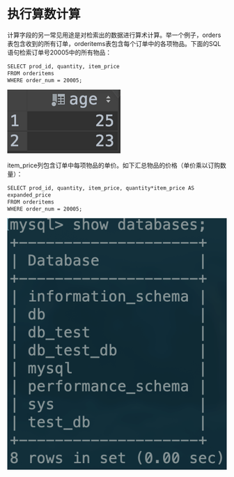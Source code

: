 # 执行算数计算

计算字段的另一常见用途是对检索出的数据进行算术计算。举一个例子，orders表包含收到的所有订单，orderitems表包含每个订单中的各项物品。下面的SQL语句检索订单号20005中的所有物品：

```text
SELECT prod_id, quantity, item_price
FROM orderitems
WHERE order_num = 20005;
```

![](../../.gitbook/assets/image%20%2853%29.png)

item\_price列包含订单中每项物品的单价。如下汇总物品的价格（单价乘以订购数量）：

```text
SELECT prod_id, quantity, item_price, quantity*item_price AS expanded_price
FROM orderitems
WHERE order_num = 20005;
```

![](../../.gitbook/assets/image%20%2820%29.png)

